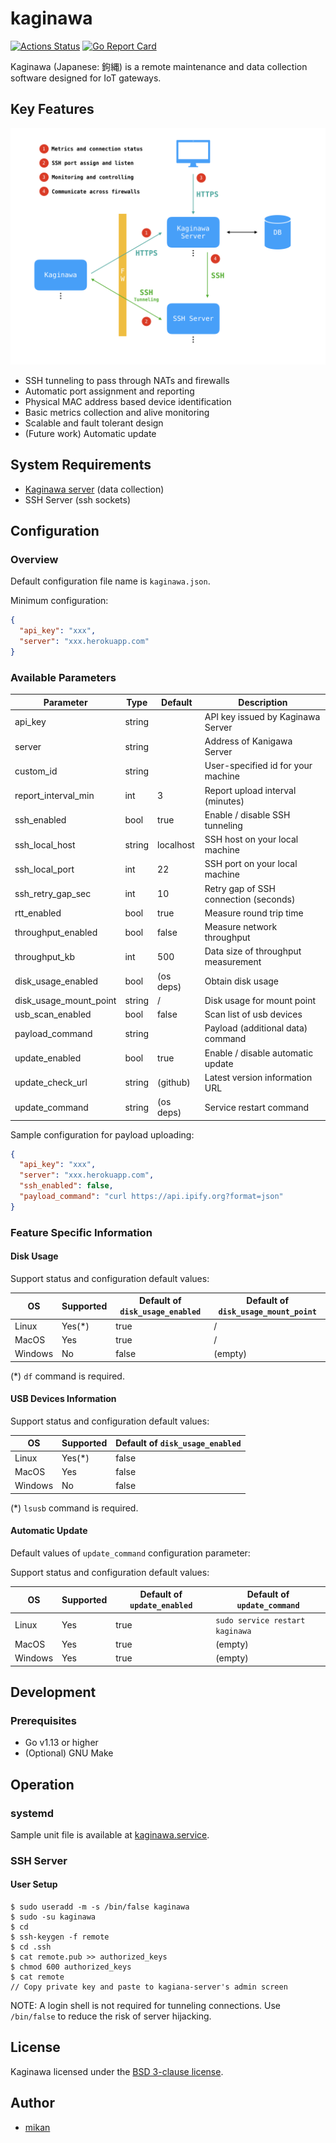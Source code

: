 kaginawa
========

[![Actions Status](https://github.com/kaginawa/kaginawa/workflows/Go/badge.svg)](https://github.com/kaginawa/kaginawa/actions)
[![Go Report Card](https://goreportcard.com/badge/github.com/kaginawa/kaginawa)](https://goreportcard.com/report/github.com/kaginawa/kaginawa)

Kaginawa (Japanese: 鉤縄) is a remote maintenance and data collection software designed for IoT gateways.

## Key Features

![](docs/overview.png)

- SSH tunneling to pass through NATs and firewalls
- Automatic port assignment and reporting
- Physical MAC address based device identification
- Basic metrics collection and alive monitoring
- Scalable and fault tolerant design
- (Future work) Automatic update

## System Requirements

- [Kaginawa server](https://github.com/kaginawa/kaginawa-server) (data collection)
- SSH Server (ssh sockets)

## Configuration

### Overview

Default configuration file name is `kaginawa.json`.

Minimum configuration:

```json
{
  "api_key": "xxx",
  "server": "xxx.herokuapp.com"
}
```

### Available Parameters

| Parameter              | Type   | Default   | Description                           |
| ---------------------- | ------ | --------- | ------------------------------------- |
| api_key                | string |           | API key issued by Kaginawa Server     |
| server                 | string |           | Address of Kanigawa Server            |
| custom_id              | string |           | User-specified id for your machine    |
| report_interval_min    | int    | 3         | Report upload interval (minutes)      |
| ssh_enabled            | bool   | true      | Enable / disable SSH tunneling        |
| ssh_local_host         | string | localhost | SSH host on your local machine        |
| ssh_local_port         | int    | 22        | SSH port on your local machine        |
| ssh_retry_gap_sec      | int    | 10        | Retry gap of SSH connection (seconds) |
| rtt_enabled            | bool   | true      | Measure round trip time               |
| throughput_enabled     | bool   | false     | Measure network throughput            |
| throughput_kb          | int    | 500       | Data size of throughput measurement   |
| disk_usage_enabled     | bool   | (os deps) | Obtain disk usage                     |
| disk_usage_mount_point | string | /         | Disk usage for mount point            |
| usb_scan_enabled       | bool   | false     | Scan list of usb devices              |
| payload_command        | string |           | Payload (additional data) command     |
| update_enabled         | bool   | true      | Enable / disable automatic update     |
| update_check_url       | string | (github)  | Latest version information URL        |
| update_command         | string | (os deps) | Service restart command               |

Sample configuration for payload uploading:

```json
{
  "api_key": "xxx",
  "server": "xxx.herokuapp.com",
  "ssh_enabled": false,
  "payload_command": "curl https://api.ipify.org?format=json"
}
```

### Feature Specific Information

#### Disk Usage

Support status and configuration default values:

| OS      | Supported | Default of `disk_usage_enabled` | Default of `disk_usage_mount_point` |
| ------- | --------- | ------------------------------- | ----------------------------------- |
| Linux   | Yes(*)    | true                            | /                                   |
| MacOS   | Yes       | true                            | /                                   |
| Windows | No        | false                           | (empty)                             |

(*) `df` command is required.

#### USB Devices Information

Support status and configuration default values:

| OS      | Supported | Default of `disk_usage_enabled` |
| ------- | --------- | ------------------------------- |
| Linux   | Yes(*)    | false                           |
| MacOS   | Yes       | false                           |
| Windows | No        | false                           |

(*) `lsusb` command is required.

#### Automatic Update

Default values of `update_command` configuration parameter:

Support status and configuration default values:

| OS      | Supported | Default of `update_enabled` | Default of `update_command`     |
| ------- | --------- | --------------------------- | ------------------------------- |
| Linux   | Yes       | true                        | `sudo service restart kaginawa` |
| MacOS   | Yes       | true                        | (empty)                         |
| Windows | Yes       | true                        | (empty)                         |

## Development

### Prerequisites

- Go v1.13 or higher
- (Optional) GNU Make

## Operation

### systemd

Sample unit file is available at [kaginawa.service](kaginawa.service).

### SSH Server

#### User Setup

```
$ sudo useradd -m -s /bin/false kaginawa
$ sudo -su kaginawa
$ cd
$ ssh-keygen -f remote
$ cd .ssh
$ cat remote.pub >> authorized_keys
$ chmod 600 authorized_keys
$ cat remote
// Copy private key and paste to kagiana-server's admin screen
```

NOTE: A login shell is not required for tunneling connections.
Use `/bin/false` to reduce the risk of server hijacking.
## License

Kaginawa licensed under the [BSD 3-clause license](LICENSE).

## Author

- [mikan](https://github.com/mikan)
